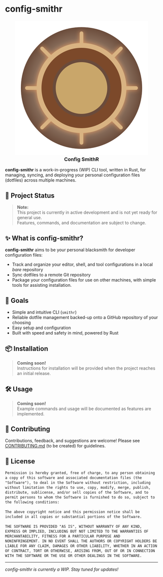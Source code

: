 # config-smithr

<h3 align="center"><img src="./logo.svg" alt="smithr-logo"><br>Config SmithR</h3>

**config-smithr** is a work-in-progress (WIP) CLI tool, written in Rust, for managing, syncing, and deploying your personal configuration files (dotfiles) across multiple machines.

## 🚧 Project Status

> **Note:**  
> This project is currently in active development and is not yet ready for general use.  
> Features, commands, and documentation are subject to change.

## ✨ What is config-smithr?

**config-smithr** aims to be your personal blacksmith for developer configuration files:

-  Track and organize your editor, shell, and tool configurations in a local _bare_ repository
-  Sync dotfiles to a remote Git repository
-  Package your configuration files for use on other machines, with simple tools for assisting installation.

## 🔨 Goals

-  Simple and intuitive CLI (`smithr`)
-  Reliable dotfile management backed-up onto a GitHub repository of your choosing
-  Easy setup and configuration
-  Built with speed and safety in mind, powered by Rust

## 📦 Installation

> **Coming soon!**  
> Instructions for installation will be provided when the project reaches an initial release.

## 🛠 Usage

> **Coming soon!**  
> Example commands and usage will be documented as features are implemented.

## 🤝 Contributing

Contributions, feedback, and suggestions are welcome! Please see [CONTRIBUTING.md](CONTRIBUTING.md) (to be created) for guidelines.

## 📄 License

```
Permission is hereby granted, free of charge, to any person obtaining
a copy of this software and associated documentation files (the
"Software"), to deal in the Software without restriction, including
without limitation the rights to use, copy, modify, merge, publish,
distribute, sublicense, and/or sell copies of the Software, and to
permit persons to whom the Software is furnished to do so, subject to
the following conditions:

The above copyright notice and this permission notice shall be
included in all copies or substantial portions of the Software.

THE SOFTWARE IS PROVIDED "AS IS", WITHOUT WARRANTY OF ANY KIND,
EXPRESS OR IMPLIED, INCLUDING BUT NOT LIMITED TO THE WARRANTIES OF
MERCHANTABILITY, FITNESS FOR A PARTICULAR PURPOSE AND
NONINFRINGEMENT. IN NO EVENT SHALL THE AUTHORS OR COPYRIGHT HOLDERS BE
LIABLE FOR ANY CLAIM, DAMAGES OR OTHER LIABILITY, WHETHER IN AN ACTION
OF CONTRACT, TORT OR OTHERWISE, ARISING FROM, OUT OF OR IN CONNECTION
WITH THE SOFTWARE OR THE USE OR OTHER DEALINGS IN THE SOFTWARE.
```
 ---

*config-smithr is currently a WIP. Stay tuned for updates!*

